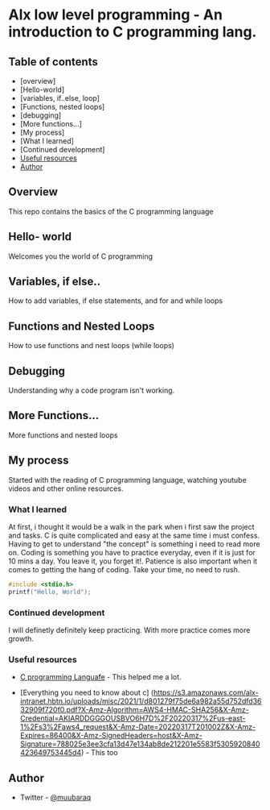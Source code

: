 # Alx low level programming - An introduction to C programming lang.



## Table of contents

  - [overview]
  - [Hello-world]
  - [variables, if..else, loop]
  - [Functions, nested loops]
  - [debugging]
  - [More functions...]
  - [My process]
  - [What I learned]
  - [Continued development]
  - [Useful resources](#useful-resources)
  - [Author](#author)



## Overview
This repo contains the basics of the C programming language

## Hello- world
Welcomes you the world of C programming

## Variables, if else..
How to add variables, if else statements, and for and while loops

## Functions and Nested Loops
How to use functions and nest loops (while loops)

## Debugging
Understanding why a code program isn't working.

## More Functions...
More functions and nested loops


## My process
Started with the reading of C programming language, watching youtube videos and other online resources. 




### What I learned

At first, i thought it would be a walk in the park when i first saw the project and tasks. C is quite complicated and easy at the same time i must confess. Having to get to understand "the concept" is something i need to read more on. Coding is something you have to practice everyday, even if it is just for 10 mins a day. You leave it, you forget it!. Patience is also important when it comes to getting the hang of coding. Take your time, no need to rush.



```c
#include <stdio.h>
printf("Hello, World");
```


### Continued development

I will definetly definitely keep practicing. With more practice comes more growth.


### Useful resources

- [C programming Languafe](https://www.youtube.com/watch?v=de2Hsvxaf8M) - This helped me a lot.

- [Everything you need to know about c] (https://s3.amazonaws.com/alx-intranet.hbtn.io/uploads/misc/2021/1/d801279f75de6a982a55d752dfd3632909f720f0.pdf?X-Amz-Algorithm=AWS4-HMAC-SHA256&X-Amz-Credential=AKIARDDGGGOUSBVO6H7D%2F20220317%2Fus-east-1%2Fs3%2Faws4_request&X-Amz-Date=20220317T201002Z&X-Amz-Expires=86400&X-Amz-SignedHeaders=host&X-Amz-Signature=788025e3ee3cfa13d47e134ab8de212201e5583f5305920840423649753445d4) - This too


## Author

- Twitter - [@muubaraq](https://www.twitter.com/muubaraq)

